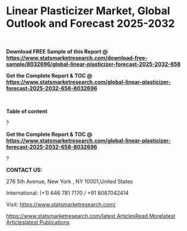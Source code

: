 <h1>Linear Plasticizer Market, Global Outlook and Forecast 2025-2032</h1><br/><p><strong>Download FREE Sample of this Report @ <a href="https://www.statsmarketresearch.com/download-free-sample/8032696/global-linear-plasticizer-forecast-2025-2032-658">https://www.statsmarketresearch.com/download-free-sample/8032696/global-linear-plasticizer-forecast-2025-2032-658</a></strong></p>
 
 
 
 <div><b>Get the Complete Report & TOC @ <a href="https://www.statsmarketresearch.com/global-linear-plasticizer-forecast-2025-2032-658-8032696">https://www.statsmarketresearch.com/global-linear-plasticizer-forecast-2025-2032-658-8032696</a></b></div>
 
 
 
 <p><br />
 
 <b>Table of content</b></p>
 
 
 
 <p>? </p>
 
 
 
 <div><b>Get the Complete Report & TOC @ <a href="https://www.statsmarketresearch.com/global-linear-plasticizer-forecast-2025-2032-658-8032696">https://www.statsmarketresearch.com/global-linear-plasticizer-forecast-2025-2032-658-8032696</a></b></div>
 
 
 
 <p>? </p>
 
 
 
 <p><b>CONTACT US:</b><br />
 
 276 5th Avenue, New York , NY 10001,United States<br />
 
 International: (+1) 646 781 7170 / +91 8087042414<br />
 
 Visit: <a href="https://www.statsmarketresearch.com/">https://www.statsmarketresearch.com/</a><br />
 
 <a href="https://gyeongbokgung.com">https://www.statsmarketresearch.com/</a><a href="https://hallyeomaritime.com">latest Articles</a><a href="https://jingwansa.com">Read More</a><a href="https://nguoiviet.jp/">latest Articles</a><a href="https://www.intelmarketresearch.com/">latest Publications</a></p>